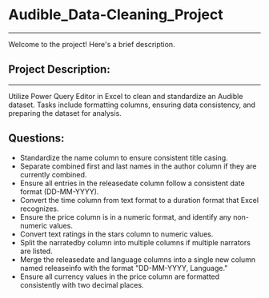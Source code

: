 # Audible_Data-Cleaning_Project
---
Welcome to the project! Here's a brief description.

## Project Description:
---
Utilize Power Query Editor in Excel to clean and standardize an Audible dataset. Tasks include formatting columns, ensuring data consistency, and preparing the dataset for analysis.

## Questions:
* Standardize the name column to ensure consistent title casing.
* Separate combined first and last names in the author column if they are currently combined.
* Ensure all entries in the releasedate column follow a consistent date format (DD-MM-YYYY).
* Convert the time column from text format to a duration format that Excel recognizes.
* Ensure the price column is in a numeric format, and identify any non-numeric values.
* Convert text ratings in the stars column to numeric values.
* Split the narratedby column into multiple columns if multiple narrators are listed.
* Merge the releasedate and language columns into a single new column named releaseinfo with the format "DD-MM-YYYY, Language."
* Ensure all currency values in the price column are formatted consistently with two decimal places.

